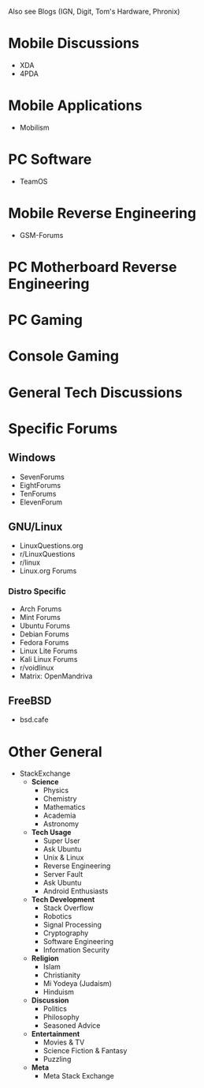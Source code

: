 Also see Blogs (IGN, Digit, Tom's Hardware, Phronix)
# Mobile Discussions
- XDA
- 4PDA
# Mobile Applications
- Mobilism
# PC Software
- TeamOS
# Mobile Reverse Engineering
- GSM-Forums
# PC Motherboard Reverse Engineering
# PC Gaming
# Console Gaming
# General Tech Discussions
# Specific Forums
## Windows
- SevenForums
- EightForums
- TenForums
- ElevenForum
## GNU/Linux
- LinuxQuestions.org
- r/LinuxQuestions
- r/linux
- Linux.org Forums
### Distro Specific
- Arch Forums
- Mint Forums
- Ubuntu Forums
- Debian Forums
- Fedora Forums
- Linux Lite Forums
- Kali Linux Forums
- r/voidlinux
- Matrix: OpenMandriva
## FreeBSD
- bsd.cafe
# Other General
- StackExchange	
	- **Science**
		- Physics
		- Chemistry
		- Mathematics
		- Academia
		- Astronomy
	- **Tech Usage**
		- Super User
		- Ask Ubuntu
		- Unix & Linux
		- Reverse Engineering
		- Server Fault
		- Ask Ubuntu
		- Android Enthusiasts
	- **Tech Development**
		- Stack Overflow
		- Robotics
		- Signal Processing
		- Cryptography
		- Software Engineering
		- Information Security
	- **Religion**
		- Islam
		- Christianity
		- Mi Yodeya (Judaism)
		- Hinduism
	- **Discussion**
		- Politics
		- Philosophy
		- Seasoned Advice
	- **Entertainment**
		- Movies & TV
		- Science Fiction & Fantasy
		- Puzzling
	- **Meta**
		- Meta Stack Exchange
